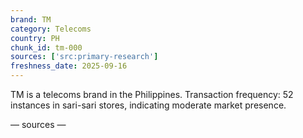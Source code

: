 ```yaml
---
brand: TM
category: Telecoms
country: PH
chunk_id: tm-000
sources: ['src:primary-research']
freshness_date: 2025-09-16
---
```


TM is a telecoms brand in the Philippines. Transaction frequency: 52 instances in sari-sari stores, indicating moderate market presence.

— sources —
